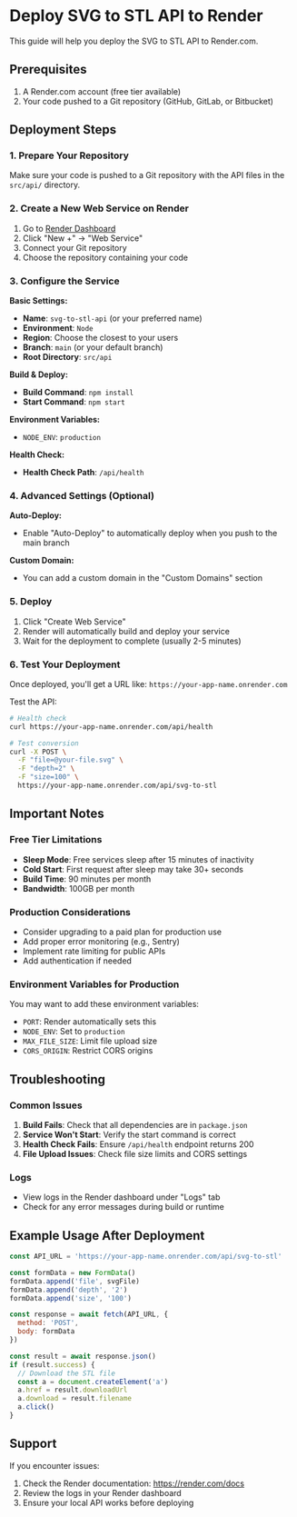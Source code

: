 # Deploy SVG to STL API to Render

This guide will help you deploy the SVG to STL API to Render.com.

## Prerequisites

1. A Render.com account (free tier available)
2. Your code pushed to a Git repository (GitHub, GitLab, or Bitbucket)

## Deployment Steps

### 1. Prepare Your Repository

Make sure your code is pushed to a Git repository with the API files in the `src/api/` directory.

### 2. Create a New Web Service on Render

1. Go to [Render Dashboard](https://dashboard.render.com/)
2. Click "New +" → "Web Service"
3. Connect your Git repository
4. Choose the repository containing your code

### 3. Configure the Service

**Basic Settings:**
- **Name**: `svg-to-stl-api` (or your preferred name)
- **Environment**: `Node`
- **Region**: Choose the closest to your users
- **Branch**: `main` (or your default branch)
- **Root Directory**: `src/api`

**Build & Deploy:**
- **Build Command**: `npm install`
- **Start Command**: `npm start`

**Environment Variables:**
- `NODE_ENV`: `production`

**Health Check:**
- **Health Check Path**: `/api/health`

### 4. Advanced Settings (Optional)

**Auto-Deploy:**
- Enable "Auto-Deploy" to automatically deploy when you push to the main branch

**Custom Domain:**
- You can add a custom domain in the "Custom Domains" section

### 5. Deploy

1. Click "Create Web Service"
2. Render will automatically build and deploy your service
3. Wait for the deployment to complete (usually 2-5 minutes)

### 6. Test Your Deployment

Once deployed, you'll get a URL like: `https://your-app-name.onrender.com`

Test the API:
```bash
# Health check
curl https://your-app-name.onrender.com/api/health

# Test conversion
curl -X POST \
  -F "file=@your-file.svg" \
  -F "depth=2" \
  -F "size=100" \
  https://your-app-name.onrender.com/api/svg-to-stl
```

## Important Notes

### Free Tier Limitations
- **Sleep Mode**: Free services sleep after 15 minutes of inactivity
- **Cold Start**: First request after sleep may take 30+ seconds
- **Build Time**: 90 minutes per month
- **Bandwidth**: 100GB per month

### Production Considerations
- Consider upgrading to a paid plan for production use
- Add proper error monitoring (e.g., Sentry)
- Implement rate limiting for public APIs
- Add authentication if needed

### Environment Variables for Production
You may want to add these environment variables:
- `PORT`: Render automatically sets this
- `NODE_ENV`: Set to `production`
- `MAX_FILE_SIZE`: Limit file upload size
- `CORS_ORIGIN`: Restrict CORS origins

## Troubleshooting

### Common Issues

1. **Build Fails**: Check that all dependencies are in `package.json`
2. **Service Won't Start**: Verify the start command is correct
3. **Health Check Fails**: Ensure `/api/health` endpoint returns 200
4. **File Upload Issues**: Check file size limits and CORS settings

### Logs
- View logs in the Render dashboard under "Logs" tab
- Check for any error messages during build or runtime

## Example Usage After Deployment

```javascript
const API_URL = 'https://your-app-name.onrender.com/api/svg-to-stl'

const formData = new FormData()
formData.append('file', svgFile)
formData.append('depth', '2')
formData.append('size', '100')

const response = await fetch(API_URL, {
  method: 'POST',
  body: formData
})

const result = await response.json()
if (result.success) {
  // Download the STL file
  const a = document.createElement('a')
  a.href = result.downloadUrl
  a.download = result.filename
  a.click()
}
```

## Support

If you encounter issues:
1. Check the Render documentation: https://render.com/docs
2. Review the logs in your Render dashboard
3. Ensure your local API works before deploying
